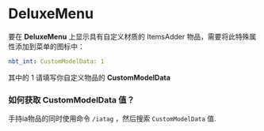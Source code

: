 # DeluxeMenu

要在 **DeluxeMenu** 上显示具有自定义材质的 ItemsAdder 物品，需要将此特殊属性添加到菜单的图标中：

```yaml
nbt_int: CustomModelData: 1
```

其中的 1 请填写你自定义物品的 **CustomModelData** 

### 如何获取 CustomModelData 值？

手持ia物品的同时使用命令 `/iatag` ，然后搜索 `CustomModelData` 值.

